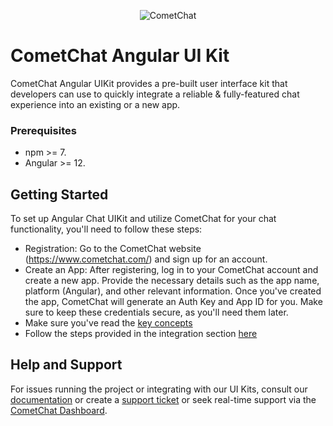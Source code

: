 <p align="center">
  <img alt="CometChat" src="https://assets.cometchat.io/website/images/logos/banner.png">
</p>

# CometChat Angular UI Kit

CometChat Angular UIKit provides a pre-built user interface kit that developers can use to quickly integrate a reliable & fully-featured chat experience into an existing or a new  app.<br />

### Prerequisites
- npm >= 7.
- Angular >= 12.

## Getting Started
To set up Angular Chat UIKit and utilize CometChat for your chat functionality, you'll need to follow these steps:
- Registration: Go to the CometChat website (https://www.cometchat.com/) and sign up for an account.
- Create an App: After registering, log in to your CometChat account and create a new app. Provide the necessary details such as the app name, platform (Angular), and other relevant information. Once you've created the app, CometChat will generate an Auth Key and App ID for you. Make sure to keep these credentials secure, as you'll need them later.
- Make sure you've read the [key concepts](https://www.cometchat.com/docs/angular-uikit-beta/key-concepts)
- Follow the steps provided in the integration section [here](https://www.cometchat.com/docs/angular-uikit-beta/integration#getting-started)


## Help and Support
For issues running the project or integrating with our UI Kits, consult our [documentation](https://www.cometchat.com/docs/angular-uikit/integration) or create a [support ticket](https://help.cometchat.com/hc/en-us) or seek real-time support via the [CometChat Dashboard](https://app.cometchat.com/).
